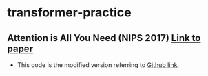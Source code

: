 # transformer-practice

## Attention is All You Need (NIPS 2017) [Link to paper](https://arxiv.org/abs/1706.03762)

* This code is the modified version referring to [Github link](https://github.com/ndb796/Deep-Learning-Paper-Review-and-Practice/blob/master/code_practices/Attention_is_All_You_Need_Tutorial_(German_English).ipynb). 